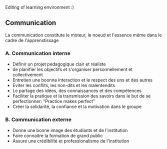 Editing of learning environment :) 

## Communication
  La communication constitute le moteur, le noeud et l'essence même dans le cadre de l'apprenstissage
  
  ### A. Communication interne
  
  - Définir un projet pédagogique clair et réaliste
  - de planifier les objectifs et s'organiser personnellement et collectivement
  - Entretien une boonne interaction et le respect des uns et des autres
  - Eviter les conflits, les non-dits et les malentendits
  - Le partage des idées, des connaissances et des compétences
  - Faciliter la pratique et la transmission des savoirs dans le but de se perfectionner: "Practice makes perfect"
  - Créer la solidarité, la confiance et la motivation dans le groupe
  
  ### B. Communication externe
  
  - Donne une bonne image des étudiants et de l'institution
  - Faire connaitre la formation de grand public
  - Assure une crédibilité et professionalisme de l'institution
  
  
  
  
  
  
  
